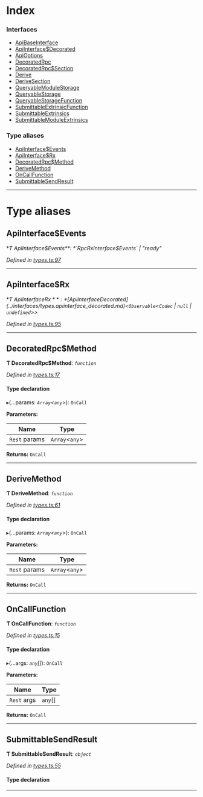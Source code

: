

# Index

### Interfaces

* [ApiBaseInterface](../interfaces/_types_.apibaseinterface.md)
* [ApiInterface$Decorated](../interfaces/_types_.apiinterface_decorated.md)
* [ApiOptions](../interfaces/_types_.apioptions.md)
* [DecoratedRpc](../interfaces/_types_.decoratedrpc.md)
* [DecoratedRpc$Section](../interfaces/_types_.decoratedrpc_section.md)
* [Derive](../interfaces/_types_.derive.md)
* [DeriveSection](../interfaces/_types_.derivesection.md)
* [QueryableModuleStorage](../interfaces/_types_.queryablemodulestorage.md)
* [QueryableStorage](../interfaces/_types_.queryablestorage.md)
* [QueryableStorageFunction](../interfaces/_types_.queryablestoragefunction.md)
* [SubmittableExtrinsicFunction](../interfaces/_types_.submittableextrinsicfunction.md)
* [SubmittableExtrinsics](../interfaces/_types_.submittableextrinsics.md)
* [SubmittableModuleExtrinsics](../interfaces/_types_.submittablemoduleextrinsics.md)

### Type aliases

* [ApiInterface$Events](_types_.md#apiinterface_events)
* [ApiInterface$Rx](_types_.md#apiinterface_rx)
* [DecoratedRpc$Method](_types_.md#decoratedrpc_method)
* [DeriveMethod](_types_.md#derivemethod)
* [OnCallFunction](_types_.md#oncallfunction)
* [SubmittableSendResult](_types_.md#submittablesendresult)

---

# Type aliases

<a id="apiinterface_events"></a>

##  ApiInterface$Events

**Ƭ ApiInterface$Events**: *`RpcRxInterface$Events` | "ready"*

*Defined in [types.ts:97](https://github.com/polkadot-js/api/blob/f5b3d58/packages/api/src/types.ts#L97)*

___
<a id="apiinterface_rx"></a>

##  ApiInterface$Rx

**Ƭ ApiInterface$Rx**: *[ApiInterface$Decorated](../interfaces/_types_.apiinterface_decorated.md)<`Observable`<`Codec` | `null` | `undefined`>>*

*Defined in [types.ts:95](https://github.com/polkadot-js/api/blob/f5b3d58/packages/api/src/types.ts#L95)*

___
<a id="decoratedrpc_method"></a>

##  DecoratedRpc$Method

**Ƭ DecoratedRpc$Method**: *`function`*

*Defined in [types.ts:17](https://github.com/polkadot-js/api/blob/f5b3d58/packages/api/src/types.ts#L17)*

#### Type declaration
▸(...params: *`Array`<`any`>*): `OnCall`

**Parameters:**

| Name | Type |
| ------ | ------ |
| `Rest` params | `Array`<`any`> |

**Returns:** `OnCall`

___
<a id="derivemethod"></a>

##  DeriveMethod

**Ƭ DeriveMethod**: *`function`*

*Defined in [types.ts:61](https://github.com/polkadot-js/api/blob/f5b3d58/packages/api/src/types.ts#L61)*

#### Type declaration
▸(...params: *`Array`<`any`>*): `OnCall`

**Parameters:**

| Name | Type |
| ------ | ------ |
| `Rest` params | `Array`<`any`> |

**Returns:** `OnCall`

___
<a id="oncallfunction"></a>

##  OnCallFunction

**Ƭ OnCallFunction**: *`function`*

*Defined in [types.ts:15](https://github.com/polkadot-js/api/blob/f5b3d58/packages/api/src/types.ts#L15)*

#### Type declaration
▸(...args: *`any`[]*): `OnCall`

**Parameters:**

| Name | Type |
| ------ | ------ |
| `Rest` args | `any`[] |

**Returns:** `OnCall`

___
<a id="submittablesendresult"></a>

##  SubmittableSendResult

**Ƭ SubmittableSendResult**: *`object`*

*Defined in [types.ts:55](https://github.com/polkadot-js/api/blob/f5b3d58/packages/api/src/types.ts#L55)*

#### Type declaration

___


